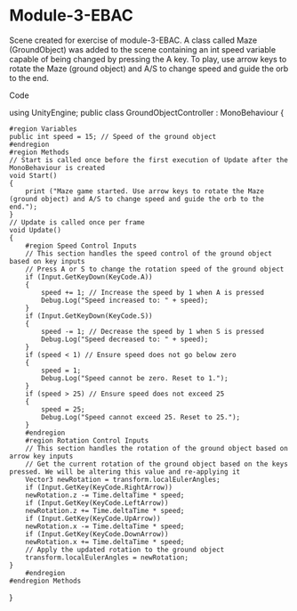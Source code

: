 # Module-3-EBAC

Scene created for exercise of module-3-EBAC. A class called Maze (GroundObject) was added to the scene containing an int speed variable capable of being changed by pressing the A key. To play, use arrow keys to rotate the Maze (ground object) and A/S to change speed and guide the orb to the end.

Code

using UnityEngine;
public class GroundObjectController : MonoBehaviour
{

    #region Variables  
    public int speed = 15; // Speed of the ground object  
    #endregion  
    #region Methods  
    // Start is called once before the first execution of Update after the MonoBehaviour is created  
    void Start()
    {
        print ("Maze game started. Use arrow keys to rotate the Maze (ground object) and A/S to change speed and guide the orb to the end.");
    }
    // Update is called once per frame  
    void Update()
    {
        #region Speed Control Inputs
        // This section handles the speed control of the ground object based on key inputs 
        // Press A or S to change the rotation speed of the ground object
        if (Input.GetKeyDown(KeyCode.A))
        {
            speed += 1; // Increase the speed by 1 when A is pressed
            Debug.Log("Speed increased to: " + speed);
        }
        if (Input.GetKeyDown(KeyCode.S))
        {
            speed -= 1; // Decrease the speed by 1 when S is pressed
            Debug.Log("Speed decreased to: " + speed);
        }
        if (speed < 1) // Ensure speed does not go below zero
        {
            speed = 1;
            Debug.Log("Speed cannot be zero. Reset to 1.");
        }
        if (speed > 25) // Ensure speed does not exceed 25
        {
            speed = 25;
            Debug.Log("Speed cannot exceed 25. Reset to 25.");
        }
        #endregion
        #region Rotation Control Inputs
        // This section handles the rotation of the ground object based on arrow key inputs
        // Get the current rotation of the ground object based on the keys pressed. We will be altering this value and re-applying it  
        Vector3 newRotation = transform.localEulerAngles;
        if (Input.GetKey(KeyCode.RightArrow))
        newRotation.z -= Time.deltaTime * speed;
        if (Input.GetKey(KeyCode.LeftArrow))
        newRotation.z += Time.deltaTime * speed;
        if (Input.GetKey(KeyCode.UpArrow))
        newRotation.x -= Time.deltaTime * speed;
        if (Input.GetKey(KeyCode.DownArrow))
        newRotation.x += Time.deltaTime * speed;
        // Apply the updated rotation to the ground object  
        transform.localEulerAngles = newRotation;
    }   
        #endregion
    #endregion Methods  
}
